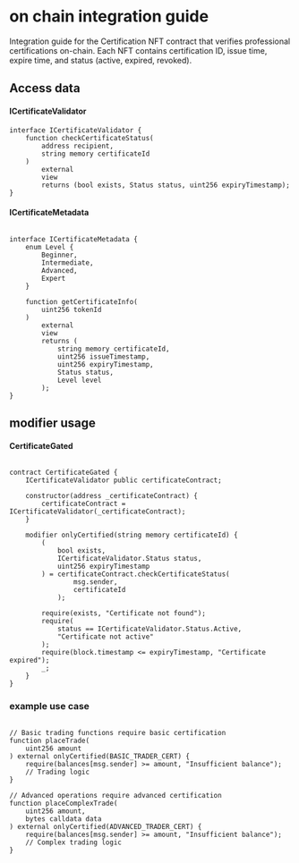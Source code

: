 # on chain integration guide
Integration guide for the Certification NFT contract that verifies professional certifications on-chain. Each NFT contains certification ID, issue time, expire time, and status (active, expired, revoked).

## Access data
#### ICertificateValidator
``` solidity
interface ICertificateValidator {
    function checkCertificateStatus(
        address recipient,
        string memory certificateId
    )
        external
        view
        returns (bool exists, Status status, uint256 expiryTimestamp);
}
```
#### ICertificateMetadata
``` solidity

interface ICertificateMetadata {
    enum Level {
        Beginner,
        Intermediate,
        Advanced,
        Expert
    }

    function getCertificateInfo(
        uint256 tokenId
    )
        external
        view
        returns (
            string memory certificateId,
            uint256 issueTimestamp,
            uint256 expiryTimestamp,
            Status status,
            Level level
        );
}
```

## modifier usage

#### CertificateGated
``` solidity

contract CertificateGated {
    ICertificateValidator public certificateContract;

    constructor(address _certificateContract) {
        certificateContract = ICertificateValidator(_certificateContract);
    }

    modifier onlyCertified(string memory certificateId) {
        (
            bool exists,
            ICertificateValidator.Status status,
            uint256 expiryTimestamp
        ) = certificateContract.checkCertificateStatus(
                msg.sender,
                certificateId
            );

        require(exists, "Certificate not found");
        require(
            status == ICertificateValidator.Status.Active,
            "Certificate not active"
        );
        require(block.timestamp <= expiryTimestamp, "Certificate expired");
        _;
    }
}
```

### example use case

``` solidity

// Basic trading functions require basic certification
function placeTrade(
    uint256 amount
) external onlyCertified(BASIC_TRADER_CERT) {
    require(balances[msg.sender] >= amount, "Insufficient balance");
    // Trading logic
}

// Advanced operations require advanced certification
function placeComplexTrade(
    uint256 amount,
    bytes calldata data
) external onlyCertified(ADVANCED_TRADER_CERT) {
    require(balances[msg.sender] >= amount, "Insufficient balance");
    // Complex trading logic
}

```